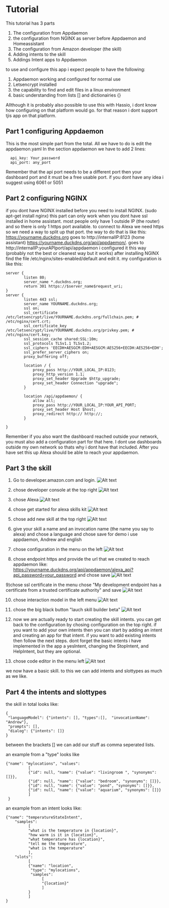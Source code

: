 # Tutorial

This tutorial has 3 parts
1) The configuration from Appdaemon
2) the configuration from NGINX as server before Appdaemon and Homeassistant
3) The configuration from Amazon developer (the skill)
4) Adding intents to the skill
5) Addings Intent apps to Appdaemon

to use and configure this app i expect people to have the following:
1) Appdaemon working and configured for normal use
2) Letsencrypt installed
3) the capability to find and edit files in a linux environment
4) basic understanding from lists [] and dictionairies {} 

Allthough it is probably also possible to use this with Hassio, i dont know how configuring on that platform would go.
for that reason i dont support tjis app on that platform.

## Part 1 configuring Appdaemon

This is the most simple part from the total.
All we have to do is edit the appdaemon.yaml
In the section appdaemon we have to add 2 lines:
```
  api_key: Your_password
  api_port: any_port
```
Remember that the api port needs to be a different port then your dashboard port and it must be a free usable port.
if you dont have any idea i suggest using 6061 or 5051

## Part 2 configuring NGINX

if you dont have NGINX installed before you need to install NGINX. (sudo apt-get install nginx)
this part can only work when you dont have ssl installed in home assistant.
most people only have 1 outside IP (the router) and so there is only 1 https port available.
to connect to Alexa we need https so we need a way to split up that port.
the way to do that is like this:
https://yourname.duckdns.org goes to http://internalIP:8123 (home assistant)
https://yourname.duckdns.org/api/appdaemon/*.* goes to http://internalIP:yourAPIport/api/appdaemon
i configured it this way (probably not the best or cleanest way but it works)
after installing NGINX
find the file /etc/nginx/sites-enabled/default and edit it.
my configuration is like this:
```
server {
        listen 80;
        server_name *.duckdns.org;
        return 301 https://$server_name$request_uri;
}
server {
        listen 443 ssl;
        server_name YOURNAME.duckdns.org;
        ssl on;  
        ssl_certificate /etc/letsencrypt/live/YOURNAME.duckdns.org/fullchain.pem; # /etc/nginx/cert.crt;
        ssl_certificate_key /etc/letsencrypt/live/YOURNAME.duckdns.org/privkey.pem; # /etc/nginx/cert.key; 
        ssl_session_cache shared:SSL:10m;
        ssl_protocols TLSv1.1 TLSv1.2;
        ssl_ciphers 'EECDH+AESGCM:EDH+AESGCM:AES256+EECDH:AES256+EDH';
        ssl_prefer_server_ciphers on;
        proxy_buffering off;

        location / {
            proxy_pass http://YOUR_LOCAL_IP:8123;
            proxy_http_version 1.1;
            proxy_set_header Upgrade $http_upgrade;
            proxy_set_header Connection "upgrade";
        }

        location /api/appdaemon/ {
            allow all;
            proxy_pass http://YOUR_LOCAL_IP:YOUR_API_PORT;
            proxy_set_header Host $host;
            proxy_redirect http:// http://;
        }

}
```
Remember if you also want the dashboard reached outside your network, you must also add a configuration part for that here.
I dont use dashboards outside my own network so thats why i dont have that included.
After you have set this up Alexa should be able to reach your appdaemon.

## Part 3 the skill

1) Go to developer.amazon.com and login.
![Alt text](images/tutorial1.jpg)

2) chose developer console at the top right
![Alt text](images/tutorial2.jpg)

3) chose Alexa
![Alt text](images/tutorial3.jpg)

4) chose get started for alexa skills kit
![Alt text](images/tutorial4.jpg)

5) chose add new skill at the top right
![Alt text](images/tutorial5.jpg)

6) give your skill a name and an invocation name (the name you say to alexa) and chose a language and chose save
for demo i use appdaemon, Andrew and english

7) chose configuration in the menu on the left
![Alt text](images/tutorial6.jpg)

8) chose endpoint https and provide the url that we created to reach appdaemon like: https://yourname.duckdns.org/api/appdaemon/alexa_api?api_password=your_password
and chose save
![Alt text](images/tutorial7.jpg)

9)chose ssl certificate in the menu
chose "My development endpoint has a certificate from a trusted certificate authority"
and save
![Alt text](images/tutorial8.jpg)

10) chose interaction model in the left menu
![Alt text](images/tutorial9.jpg)

11) chose the big black button "lauch skill builder beta"
![Alt text](images/tutorial10.jpg)

12) now we are actually ready to start creating the skill intents. you can get back to the configuration by chosing configuration on the top right.
if you want to add your own intents then you can start by adding an intent and creating an app for that intent. if you want to add existing intents then follow the next steps. dont forget the basic intents i have implemented in the app a yesIntent, changing the StopIntent, and HelpIntent, but they are optional.

13) chose code editor in the menu left
![Alt text](images/tutorial11.jpg)


we now have a basic skill.
to this we can add intents and slottypes as much as we like.

## Part 4 the intents and slottypes

the skill in total looks like:
```
{
 "languageModel": {"intents": [], "types":[],  "invocationName": "Andrew"},
 "prompts": [],
 "dialog": {"intents": []}
}
```
between the brackets [] we can add our stuff as comma seperated lists.

an example from a "type" looks like
```
{"name": "mylocations", "values": 
          [
          {"id": null, "name": {"value": "livingroom ", "synonyms": []}},
          {"id": null, "name": {"value": "bedroom", "synonyms": []}},
          {"id": null, "name": {"value": "pond", "synonyms": []}},
          {"id": null, "name": {"value": "aquarium", "synonyms": []}}
          ]
 }
 ```
 
an example from an intent looks like:
```
{"name": "temperatureStateIntent",
    "samples": 
          [
          "what is the temperature in {location}",
          "how warm is it in {location}",
          "what temperature has {location}",
          "tell me the temperature",
          "what is the temperature"
          ],
    "slots": 
          [
          {"name": "location",
           "type": "mylocations",
           "samples": 
                [
                "{location}"
                ]
          }
          ]
}
```

